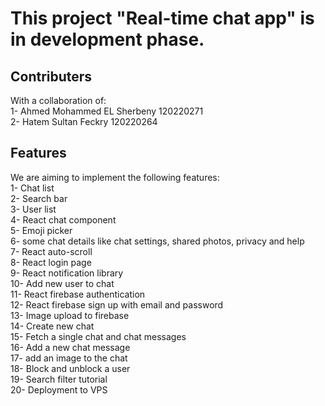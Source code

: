 # This project "Real-time chat app" is in development phase.

## Contributers 

With a collaboration of:  
1- Ahmed Mohammed EL Sherbeny 		120220271  
2- Hatem Sultan Feckry  		120220264  

## Features 
We are aiming to implement the following features:  
1- Chat list  
2- Search bar  
3- User list  
4- React chat component  
5- Emoji picker  
6- some chat details like chat settings, shared photos, privacy and help  
7- React auto-scroll  
8- React login page  
9- React notification library  
10- Add new user to chat  
11- React firebase authentication  
12- React firebase sign up with email and password  
13- Image upload to firebase  
14- Create new chat  
15- Fetch a single chat and chat messages  
16- Add a new chat message  
17- add an image to the chat  
18- Block and unblock a user  
19- Search filter tutorial  
20- Deployment to VPS  